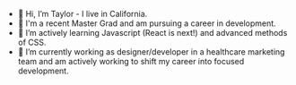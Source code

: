- 👋 Hi, I’m Taylor - I live in California.
- 👀 I'm a recent Master Grad and am pursuing a career in development.
- 🌱 I’m actively learning Javascript (React is next!) and advanced methods of CSS.
- 💞️ I’m currently working as designer/developer in a healthcare marketing team and am actively working to shift my career into focused development. 
